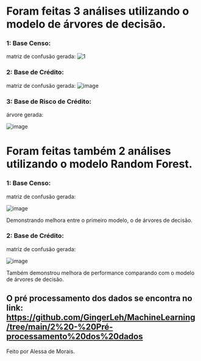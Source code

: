 # Foram feitas 3 análises utilizando o modelo de árvores de decisão. 

### 1: Base Censo: 

matriz de confusão gerada: 
![1](https://user-images.githubusercontent.com/97564327/208271464-079c86c1-23b5-42c6-97e0-54fffe595300.png)

### 2: Base de Crédito: 

matriz de confusão gerada: 
![image](https://user-images.githubusercontent.com/97564327/208271497-3521880e-38e1-437b-8b00-1fda8689ee94.png)

### 3: Base de Risco de Crédito: 

árvore gerada:

![image](https://user-images.githubusercontent.com/97564327/208271586-2d0777ee-d36f-464f-9509-2753b3b27c59.png)

# Foram feitas também 2 análises utilizando o modelo Random Forest. 

### 1: Base Censo: 

matriz de confusão gerada:

![image](https://user-images.githubusercontent.com/97564327/208271644-a5bb2145-c2e1-40a7-86c9-d1f381244d37.png)

Demonstrando melhora entre o primeiro modelo, o de árvores de decisão. 

### 2: Base de Crédito: 

matriz de confusão gerada: 

![image](https://user-images.githubusercontent.com/97564327/208271656-0c697b15-5fec-4528-8425-fee66fad43c0.png)

Também demonstrou melhora de performance comparando com o modelo de árvores de decisão. 


## O pré processamento dos dados se encontra no link: https://github.com/GingerLeh/MachineLearning/tree/main/2%20-%20Pré-processamento%20dos%20dados
Feito por Alessa de Morais. 
